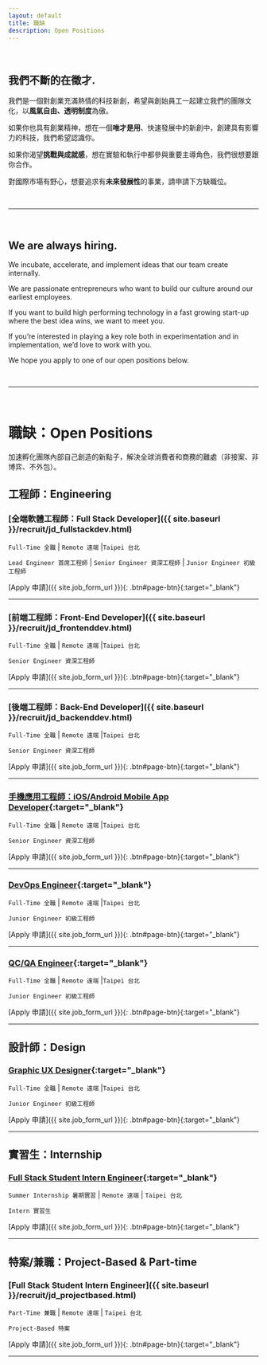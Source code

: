 ```yaml
---
layout: default
title: 職缺
description: Open Positions
---
```


<br>

## 我們不斷的在徵才.

我們是一個對創業充滿熱情的科技新創，希望與創始員工一起建立我們的團隊文化，以**風氣自由、透明制度**為傲。

如果你也具有創業精神，想在一個**唯才是用**、快速發展中的新創中，創建具有影響力的科技，我們希望認識你。

如果你渴望**挑戰與成就感**，想在實驗和執行中都參與重要主導角色，我們很想要跟你合作。

對國際市場有野心，想要追求有**未來發展性**的事業，請申請下方缺職位。

<br>

---

<br>

## We are always hiring.

We incubate, accelerate, and implement ideas that our team create internally.

We are passionate entrepreneurs who want to build our culture around our earliest employees.

If you want to build high performing technology in a fast growing start-up where the best idea wins, we want to meet you.

If you’re interested in playing a key role both in experimentation and in implementation, we’d love to work with you. 

We hope you apply to one of our open positions below.

<br>

---

<br>

# 職缺：Open Positions

加速孵化團隊內部自己創造的新點子，解決全球消費者和商務的難處（非接案、非博弈、不外包）。

## 工程師：Engineering

### [全端軟體工程師：Full Stack Developer]({{ site.baseurl }}/recruit/jd_fullstackdev.html)

`Full-Time 全職` | `Remote 遠端` |`Taipei 台北`

`Lead Engineer 首席工程師` | `Senior Engineer 資深工程師` | `Junior Engineer 初級工程師`

[Apply 申請]({{ site.job_form_url }}){: .btn#page-btn}{:target="_blank"}

---

### [前端工程師：Front-End Developer]({{ site.baseurl }}/recruit/jd_frontenddev.html)

`Full-Time 全職` | `Remote 遠端` |`Taipei 台北`

`Senior Engineer 資深工程師`

[Apply 申請]({{ site.job_form_url }}){: .btn#page-btn}{:target="_blank"}

---

### [後端工程師：Back-End Developer]({{ site.baseurl }}/recruit/jd_backenddev.html)

`Full-Time 全職` | `Remote 遠端` |`Taipei 台北`

`Senior Engineer 資深工程師`

[Apply 申請]({{ site.job_form_url }}){: .btn#page-btn}{:target="_blank"}

---

### [手機應用工程師：iOS/Android Mobile App Developer](https://www.cakeresume.com/companies/avance-venture-lab/jobs/mobile-application-engineer-ios-android){:target="_blank"}

`Full-Time 全職` | `Remote 遠端` |`Taipei 台北`

`Senior Engineer 資深工程師`

[Apply 申請]({{ site.job_form_url }}){: .btn#page-btn}{:target="_blank"}

---
### [DevOps Engineer](https://www.cakeresume.com/companies/avance-venture-lab/jobs/devops-sre-engineer-remote-work){:target="_blank"}

`Full-Time 全職` | `Remote 遠端` |`Taipei 台北`

`Junior Engineer 初級工程師`

[Apply 申請]({{ site.job_form_url }}){: .btn#page-btn}{:target="_blank"}

---
### [QC/QA Engineer](https://www.cakeresume.com/companies/avance-venture-lab/jobs/qa-qc-engineer-remote-work){:target="_blank"}

`Full-Time 全職` | `Remote 遠端` |`Taipei 台北`

`Junior Engineer 初級工程師`

[Apply 申請]({{ site.job_form_url }}){: .btn#page-btn}{:target="_blank"}

---

## 設計師：Design

### [Graphic UX Designer](https://www.cakeresume.com/companies/avance-venture-lab/jobs/web-designer-8d25e8){:target="_blank"}

`Full-Time 全職` | `Remote 遠端` |`Taipei 台北`

`Junior Engineer 初級工程師`

[Apply 申請]({{ site.job_form_url }}){: .btn#page-btn}{:target="_blank"}

---

## 實習生：Internship

### [Full Stack Student Intern Engineer](https://www.avancevl.com/students){:target="_blank"}

`Summer Internship 暑期實習` | `Remote 遠端` | `Taipei 台北`

`Intern 實習生`

[Apply 申請]({{ site.job_form_url }}){: .btn#page-btn}{:target="_blank"}

---

## 特案/兼職：Project-Based & Part-time

### [Full Stack Student Intern Engineer]({{ site.baseurl }}/recruit/jd_projectbased.html)

`Part-Time 兼職` | `Remote 遠端` | `Taipei 台北`

`Project-Based 特案`

[Apply 申請]({{ site.job_form_url }}){: .btn#page-btn}{:target="_blank"}

---